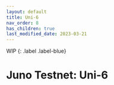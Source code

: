 ```yaml
---
layout: default
title: Uni-6
nav_order: 8
has_children: true
last_modified_date: 2023-03-21
---
```


WIP
{: .label .label-blue}

# Juno Testnet: Uni-6

